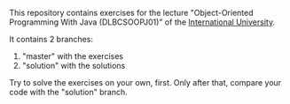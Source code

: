 This repository contains exercises for the lecture "Object-Oriented Programming With Java (DLBCSOOPJ01)" of the [International University](https://www.iu-university.org/bachelor/business-and-it/).

It contains 2 branches: 
1. "master" with the exercises
2. "solution" with the solutions

Try to solve the exercises on your own, first.
Only after that, compare your code with the "solution" branch.
